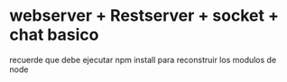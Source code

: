 # webserver + Restserver + socket + chat basico

recuerde que debe ejecutar npm install para reconstruir los modulos de node